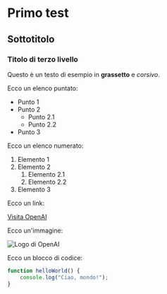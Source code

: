 # Primo test









## Sottotitolo

### Titolo di terzo livello

Questo è un testo di esempio in **grassetto** e *corsivo*.

Ecco un elenco puntato:

- Punto 1
- Punto 2
  - Punto 2.1
  - Punto 2.2
- Punto 3

Ecco un elenco numerato:

1. Elemento 1
2. Elemento 2
   1. Elemento 2.1
   2. Elemento 2.2
3. Elemento 3

Ecco un link:

[Visita OpenAI](https://www.openai.com)

Ecco un'immagine:

![Logo di OpenAI](https://yourimagelink.com/logo-openai.png)

Ecco un blocco di codice:

```javascript
function helloWorld() {
    console.log("Ciao, mondo!");
}